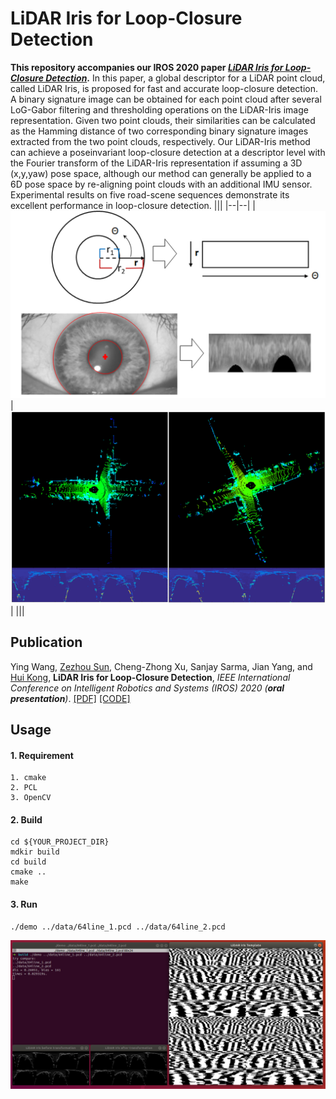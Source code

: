 # LiDAR Iris for Loop-Closure Detection

**This repository accompanies our IROS 2020 paper [_LiDAR Iris for Loop-Closure Detection_](./iros2020.pdf).** In this paper, a global descriptor for a LiDAR point cloud, called LiDAR Iris, is proposed for fast and accurate loop-closure detection. A binary signature image can be obtained for each point cloud after several LoG-Gabor filtering and thresholding operations on the LiDAR-Iris image representation. Given two point clouds, their similarities can be calculated as the Hamming distance of two corresponding binary signature images extracted from the two point clouds, respectively. Our LiDAR-Iris method can achieve a poseinvariant loop-closure detection at a descriptor level with the Fourier transform of the LiDAR-Iris representation if assuming a 3D (x,y,yaw) pose space, although our method can generally be applied to a 6D pose space by re-aligning point clouds with an additional IMU sensor. Experimental results on five road-scene sequences demonstrate its excellent performance in loop-closure detection.
|||
|--|--|
|![](./img/iris_1.png) | ![](./img/lidarIris.png)|
|||
## Publication

Ying Wang, [Zezhou Sun](https://github.com/SunZezhou), Cheng-Zhong Xu, Sanjay Sarma, Jian Yang, and [Hui Kong](https://sites.google.com/view/huikonglab/home), **LiDAR Iris for Loop-Closure Detection**, _IEEE International Conference on Intelligent Robotics and Systems (IROS) 2020 (**oral presentation**)_. [[PDF]](./iros2020.pdf) [[CODE]]()


## Usage
#### 1. Requirement
```
1. cmake
2. PCL
3. OpenCV
```

#### 2. Build
```
cd ${YOUR_PROJECT_DIR}
mdkir build
cd build
cmake ..
make
```

#### 3. Run
```
./demo ../data/64line_1.pcd ../data/64line_2.pcd
```
![](./img/out.png)
